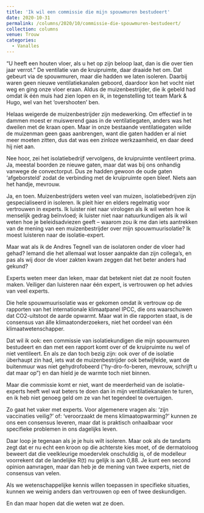 ```yaml
---
title: 'Ik wil een commissie die mijn spouwmuren bestudeert'
date: 2020-10-31
permalink: /columns/2020/10/commissie-die-spouwmuren-bestudeert/
collection: columns
venue: Trouw
categories:
  - Vanalles
---
```


“U heeft een houten vloer, als u het op zijn beloop laat, dan is die over tien jaar verrot.” De ventilatie van de kruipruimte, daar draaide het om. Dat gebeurt via de spouwmuren, maar die hadden we laten isoleren. Daarbij waren geen nieuwe ventilatiekanalen geboord, daardoor kon het vocht niet weg en ging onze vloer eraan. Aldus de muizenbestrijder, die ik gebeld had omdat ik één muis had zien lopen en ik, in tegenstelling tot team Mark & Hugo, wel van het ‘overshooten’ ben.

Helaas weigerde de muizen­bestrijder zijn medewerking. Om effectief in te dammen moest er muiswerend gaas in de ventilatiegaten, anders was het dweilen met de kraan open. Maar in onze bestaande ventilatiegaten wilde de muizenman geen gaas aanbrengen, want die gaten hadden er al niet meer moeten zitten, dus dat was een zinloze werkzaamheid, en daar deed hij niet aan.

Nee hoor, zei het isolatiebedrijf vervolgens, de kruipruimte ventileert prima. Ja, meestal boorden ze nieuwe gaten, maar dat was bij ons onhandig vanwege de convectorput. Dus ze hadden gewoon de oude gaten ‘afgeborsteld’ zodat de verbinding met de kruipruimte open bleef. Niets aan het handje, mevrouw.

Ja, en toen. Muizenbestrijders weten veel van muizen, isolatiebedrijven zijn gespecialiseerd in isoleren. Ik pleit hier en elders regelmatig voor vertrouwen in experts. Ik luister niet naar virologen als ik wil weten hoe ik menselijk gedrag beïnvloed; ik luister niet naar natuurkundigen als ik wil weten hoe je beleidsadviezen geeft – waarom zou ik me dan iets aantrekken van de mening van een muizenbestrijder over mijn spouwmuurisolatie? Ik moest luisteren naar de isolatie-expert.

Maar wat als ik de Andres Tegnell van de isolatoren onder de vloer had gehad? Iemand die het allemaal wat losser aanpakte dan zijn collega’s, en pas als wij door de vloer zakten kwam zeggen dat het beter anders had gekund?

Experts weten meer dan leken, maar dat betekent niet dat ze nooit fouten maken. Veiliger dan luisteren naar één expert, is vertrouwen op het advies van veel experts.

Die hele spouwmuurisolatie was er gekomen omdat ik vertrouw op de rapporten van het internationale klimaatpanel IPCC, die ons waarschuwen dat CO2-uitstoot de aarde opwarmt. Maar wat in die rapporten staat, is de consensus van álle klimaatonderzoekers, niet het oordeel van één klimaatwetenschapper.

Dat wil ik ook: een commissie van isolatiekundigen die mijn spouwmuren bestudeert en dan met een rapport komt over of de kruipruimte nu wel of niet ventileert. En als ze dan toch bezig zijn: ook over of de isolatie überhaupt zin had, iets wat de muizenbestrijder ook betwijfelde, want de buitenmuur was niet gehydrofobeerd (“hy-dro-fo-beren, mevrouw, schrijft u dat maar op”) en dan hield je de warmte toch niet binnen.

Maar die commissie komt er niet, want de meerderheid van de isolatie-experts heeft wel wat ­beters te doen dan in mijn ventilatiekanalen te turen, en ik heb niet genoeg geld om ze van het tegendeel te overtuigen.

Zo gaat het vaker met experts. Voor algemenere vragen als: ‘zijn vaccinaties veilig?’ of: ‘veroorzaakt de mens klimaatopwarming?’ kunnen ze ons een consensus leveren, maar dat is praktisch onhaalbaar voor specifieke problemen in ons dagelijks leven.

Daar loop je tegenaan als je je huis wilt isoleren. Maar ook als de tandarts zegt dat er nu echt een kroon op die achterste kies moet, of de dermatoloog beweert dat die veelkleurige moedervlek onschuldig is, of de modelleur voorrekent dat de landelijke R(t) nu gelijk is aan 0,88. Je kunt een ­second opinion aanvragen, maar dan heb je de mening van twee experts, niet de consensus van ­velen.

Als we wetenschappelijke kennis willen toepassen in specifieke situaties, kunnen we weinig anders dan vertrouwen op een of twee deskundigen.

En dan maar hopen dat die ­weten wat ze doen.

